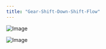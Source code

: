 ```yaml
---
title: "Gear-Shift-Down-Shift-Flow"
---
```


![Image](</lib/NewItem939.png>)

![Image](</lib/NewItem940.png>)
